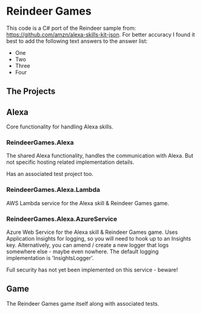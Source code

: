 # Reindeer Games

This code is a C# port of the Reindeer sample from: https://github.com/amzn/alexa-skills-kit-json. For better accuracy I found it best to add the following text answers to the answer list:

* One
* Two
* Three
* Four

## The Projects

## Alexa

Core functionality for handling Alexa skills.

### ReindeerGames.Alexa

The shared Alexa functionality, handles the communication with Alexa. But not specific hosting related implementation details.

Has an associated test project too.

### ReindeerGames.Alexa.Lambda

AWS Lambda service for the Alexa skill & Reindeer Games game.

### ReindeerGames.Alexa.AzureService

Azure Web Service for the Alexa skill & Reindeer Games game. Uses Application Insights for logging, so you will need to hook up to an Insights key. Alternatively, you can amend / create a new logger that logs somewhere else - maybe even nowhere. The default logging implementation is 'InsightsLogger'.

Full security has not yet been implemented on this service - beware!

## Game

The Reindeer Games game itself along with associated tests.